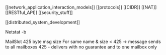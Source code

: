 [[network_application_interaction_models]]
[[protocols]]
[[CIDR]]
[[NAT]]
[[RESTful_API]]
[[security_stuff]]

[[distributed_system_development]]

Netstat -b


MailSlot 425 byte msg size
For same name & size < 425 -> message sends to all mailboxes
 425 - delivers with no guarantee and to one mailbox only
